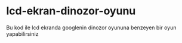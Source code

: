 # lcd-ekran-dinozor-oyunu
Bu kod ile lcd ekranda googlenin dinozor oyununa benzeyen bir oyun yapabilirsiniz
